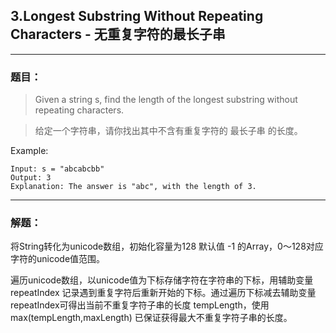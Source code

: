 ## 3.Longest Substring Without Repeating Characters - 无重复字符的最长子串

-------

### 题目：

> Given a string s, find the length of the longest substring without repeating characters.

> 给定一个字符串，请你找出其中不含有重复字符的 最长子串 的长度。

Example:
```
Input: s = "abcabcbb"
Output: 3
Explanation: The answer is "abc", with the length of 3.
```

-------
### 解题：
将String转化为unicode数组，初始化容量为128 默认值 -1 的Array，0～128对应字符的unicode值范围。

遍历unicode数组，以unicode值为下标存储字符在字符串的下标，用辅助变量 repeatIndex 记录遇到重复字符后重新开始的下标。通过遍历下标减去辅助变量 repeatIndex可得出当前不重复字符子串的长度 tempLength，使用 max(tempLength,maxLength) 已保证获得最大不重复字符子串的长度。

